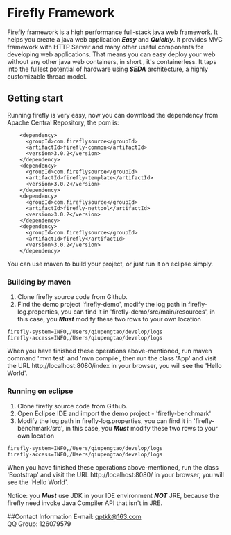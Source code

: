 # Firefly Framework

Firefly framework is a high performance full-stack java web framework. It helps you create a java web application __*Easy*__ and __*Quickly*__. It provides MVC framework with HTTP Server and many other useful components for developing web applications. That means you can easy deploy your web without any other java web containers, in short , it's containerless. It taps into the fullest potential of hardware using __*SEDA*__ architecture, a highly customizable thread model.  

## Getting start

Running firefly is very easy, now you can download the dependency from Apache Central Repository, the pom is:

```
	<dependency>
      <groupId>com.fireflysource</groupId>
      <artifactId>firefly-common</artifactId>
      <version>3.0.2</version>
    </dependency>
    <dependency>
      <groupId>com.fireflysource</groupId>
      <artifactId>firefly-template</artifactId>
      <version>3.0.2</version>
    </dependency>
    <dependency>
      <groupId>com.fireflysource</groupId>
      <artifactId>firefly-nettool</artifactId>
      <version>3.0.2</version>
    </dependency>
    <dependency>
      <groupId>com.fireflysource</groupId>
      <artifactId>firefly</artifactId>
      <version>3.0.2</version>
    </dependency>
```

You can use maven to build your project, or just run it on eclipse simply.

### Building by maven
1. Clone firefly source code from Github.
2. Find the demo project 'firefly-demo', modify the log path in firefly-log.properties, you can find it in 'firefly-demo/src/main/resources', in this case, you __*Must*__ modify these two rows to your own location

```
firefly-system=INFO,/Users/qiupengtao/develop/logs
firefly-access=INFO,/Users/qiupengtao/develop/logs
```
When you have finished these operations above-mentioned, run maven command 'mvn test' and 'mvn compile', then run the class 'App' and visit the URL http://localhost:8080/index in your browser, you will see the 'Hello World'.  


### Running on eclipse

1. Clone firefly source code from Github.
2. Open Eclipse IDE and import the demo project - 'firefly-benchmark'
3. Modify the log path in firefly-log.properties, you can find it in 'firefly-benchmark/src', in this case, you __*Must*__ modify these two rows to your own location

```
firefly-system=INFO,/Users/qiupengtao/develop/logs
firefly-access=INFO,/Users/qiupengtao/develop/logs
```
When you have finished these operations above-mentioned, run the class 'Bootstrap' and visit the URL http://localhost:8080/ in your browser, you will see the 'Hello World'.  


Notice: you __*Must*__ use JDK in your IDE environment __*NOT*__ JRE, because the firefly need invoke Java Compiler API that isn't in JRE.  

##Contact Information
E-mail: qptkk@163.com  
QQ Group: 126079579
